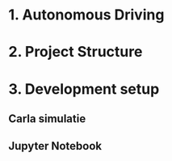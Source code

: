 # 1. Autonomous Driving

# 2. Project Structure


# 3. Development setup
## Carla simulatie

## Jupyter Notebook

